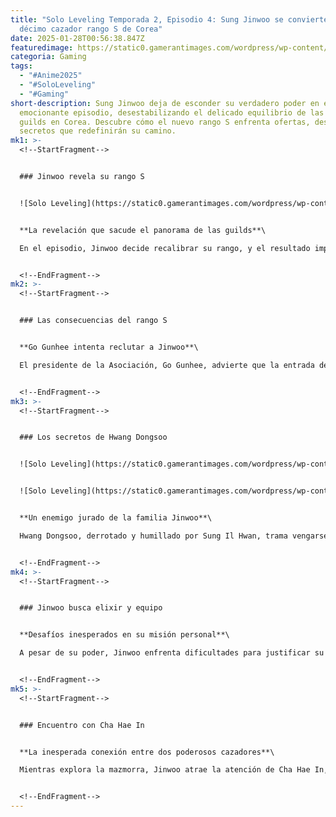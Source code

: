 ```yaml
---
title: "Solo Leveling Temporada 2, Episodio 4: Sung Jinwoo se convierte en el
  décimo cazador rango S de Corea"
date: 2025-01-28T00:56:38.847Z
featuredimage: https://static0.gamerantimages.com/wordpress/wp-content/uploads/2025/01/solo_leveling_anime_episode_16_img_2.jpg?q=70&fit=crop&w=1140&h=&dpr=1
categoria: Gaming
tags:
  - "#Anime2025"
  - "#SoloLeveling"
  - "#Gaming"
short-description: Sung Jinwoo deja de esconder su verdadero poder en este
  emocionante episodio, desestabilizando el delicado equilibrio de las grandes
  guilds en Corea. Descubre cómo el nuevo rango S enfrenta ofertas, desafíos y
  secretos que redefinirán su camino.
mk1: >-
  <!--StartFragment-->


  ### Jinwoo revela su rango S


  ![Solo Leveling](https://static0.gamerantimages.com/wordpress/wp-content/uploads/2025/01/sung-jinwoo-rank-reassessment-solo-leveling-season-2-arise-from-the-shadow-episode-4.jpg?q=49&fit=crop&w=825&dpr=2 "Solo Leveling")


  **La revelación que sacude el panorama de las guilds**\

  En el episodio, Jinwoo decide recalibrar su rango, y el resultado impacta al mundo de los cazadores: es oficialmente un rango S, el décimo en la historia de Corea. La noticia se esparce rápidamente, atrayendo a líderes de guilds y al mismo presidente de la Asociación de Cazadores. Sin embargo, Jinwoo rechaza todas las ofertas, dejando en claro que su motivación principal es la batalla, no el dinero o la fama.


  <!--EndFragment-->
mk2: >-
  <!--StartFragment-->


  ### Las consecuencias del rango S


  **Go Gunhee intenta reclutar a Jinwoo**\

  El presidente de la Asociación, Go Gunhee, advierte que la entrada de Jinwoo a una guild podría desbalancear el sistema actual, dominado por cinco grandes guilds. Aunque ofrece una posición clave dentro de la Asociación, Jinwoo permanece firme en su decisión de mantenerse independiente. Este acto refleja su carácter y enfoque en perfeccionar sus habilidades, sin distracciones externas.


  <!--EndFragment-->
mk3: >-
  <!--StartFragment-->


  ### Los secretos de Hwang Dongsoo


  ![Solo Leveling](https://static0.gamerantimages.com/wordpress/wp-content/uploads/2025/01/baek-yoonho-solo-leveling-season-2-arise-from-the-shadow-episode-4-1.jpg?q=49&fit=crop&w=750&h=422&dpr=2 "Solo Leveling")


  ![Solo Leveling](https://static0.gamerantimages.com/wordpress/wp-content/uploads/2025/01/chairman-go-gunhee-solo-leveling-season-2-arise-from-the-shadow-episode-4.jpg?q=49&fit=crop&w=750&h=422&dpr=2 "Solo LevelingSolo Leveling")


  **Un enemigo jurado de la familia Jinwoo**\

  Hwang Dongsoo, derrotado y humillado por Sung Il Hwan, trama vengarse, buscando un artefacto poderoso que le permita enfrentar al padre de Jinwoo. Este subplot añade tensión, mientras los vínculos familiares y las amenazas externas se entrelazan, complicando aún más la narrativa.


  <!--EndFragment-->
mk4: >-
  <!--StartFragment-->


  ### Jinwoo busca elixir y equipo


  **Desafíos inesperados en su misión personal**\

  A pesar de su poder, Jinwoo enfrenta dificultades para justificar su acceso a equipo avanzado debido a su historia como rango E. Sin opciones, se une al equipo minero de una raid de rango A, lo que le permite ingresar a una mazmorra y recolectar materiales. Aquí, la historia profundiza en cómo Jinwoo equilibra su independencia con las limitaciones del sistema.


  <!--EndFragment-->
mk5: >-
  <!--StartFragment-->


  ### Encuentro con Cha Hae In


  **La inesperada conexión entre dos poderosos cazadores**\

  Mientras explora la mazmorra, Jinwoo atrae la atención de Cha Hae In, una cazadora reconocida por su sensibilidad hacia el maná. Este encuentro marca un momento crucial, insinuando futuras alianzas y revelaciones mientras Jinwoo sigue construyendo su camino hacia el poder absoluto.


  <!--EndFragment-->
---
```

